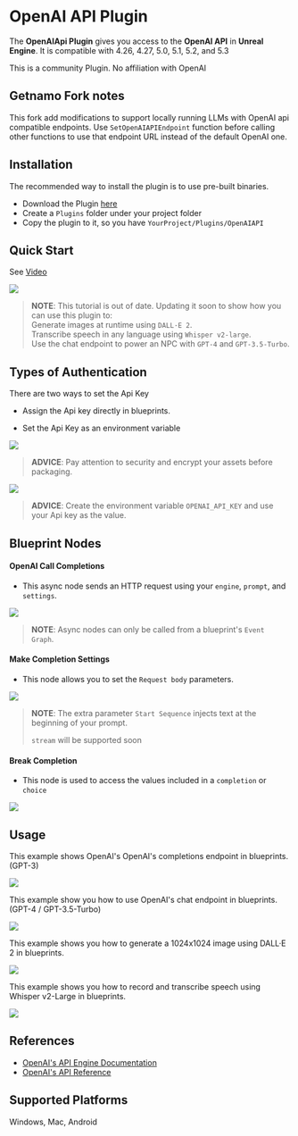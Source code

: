 # OpenAI API Plugin
The **OpenAIApi Plugin** gives you access to the **OpenAI API** in **Unreal Engine**. It is compatible with 4.26, 4.27, 5.0, 5.1, 5.2, and 5.3

This is a community Plugin. No affiliation with OpenAI

## Getnamo Fork notes

This fork add modifications to support locally running LLMs with OpenAI api compatible endpoints. Use `SetOpenAIAPIEndpoint` function before calling other functions to use that endpoint URL instead of the default OpenAI one.

## Installation

The recommended way to install the plugin is to use pre-built binaries.


- Download the Plugin [here](https://drive.google.com/drive/folders/16FFYDf0U--nxUocQVXCIvSo-Sa0Tnndl?usp=sharing)
- Create a `Plugins` folder under your project folder
- Copy the plugin to it, so you have `YourProject/Plugins/OpenAIAPI`

## Quick Start

See [Video](https://www.youtube.com/watch?v=hUv2_gis_9I)

[![](http://img.youtube.com/vi/hUv2_gis_9I/0.jpg)](http://www.youtube.com/watch?v=hUv2_gis_9I "OpenAI API Quick Start Tutorial")

> **NOTE**: This tutorial is out of date. Updating it soon to show how you can use this plugin to: <br /> Generate images at runtime using `DALL·E 2`. <br /> Transcribe speech in any language using `Whisper v2-large`. <br /> Use the chat endpoint to power an NPC with `GPT-4` and `GPT-3.5-Turbo`.

## Types of Authentication
There are two ways to set the Api Key
- Assign the Api key directly in blueprints.

- Set the Api Key as an environment variable


![](https://i.imgur.com/HF2tdBz.png)
> **ADVICE**: Pay attention to security and encrypt your assets before packaging.


![](https://i.imgur.com/0fpPVlV.png)
> **ADVICE**: Create the environment variable `OPENAI_API_KEY` and use your Api key as the value.


## Blueprint Nodes
#### OpenAI Call Completions

- This async node sends an HTTP request using your `engine`, `prompt`, and `settings`.

![](https://i.imgur.com/vGo2wta.png)
> **NOTE**: Async nodes can only be called from a blueprint's `Event Graph`. 
#### Make Completion Settings

- This node allows you to set the `Request body` parameters.

![](https://i.imgur.com/xS4MMrI.png)
> **NOTE**: The extra parameter `Start Sequence` injects text at the beginning of your prompt.
>
> `stream` will be supported soon
#### Break Completion

- This node is used to access the values included in a `completion` or `choice`

![](https://i.imgur.com/dydM8Sd.png)

## Usage
This example shows OpenAI's OpenAI's completions endpoint in blueprints. (GPT-3)

![](https://i.imgur.com/DNKp0bW.png)

This example show you how to use OpenAI's chat endpoint in blueprints. (GPT-4 / GPT-3.5-Turbo)

![](https://i.imgur.com/hHFSp4b.png)

This example shows you how to generate a 1024x1024 image using DALL·E 2 in blueprints.

![](https://i.imgur.com/CciUUF6.png)

This example shows you how to record and transcribe speech using Whisper v2-Large in blueprints.

![](https://i.imgur.com/ameqz1L.png)
## References
- [OpenAI's API Engine Documentation](https://beta.openai.com/docs/engines)
- [OpenAI's API Reference](https://beta.openai.com/docs/api-reference/completions)

## Supported Platforms
Windows, Mac, Android

